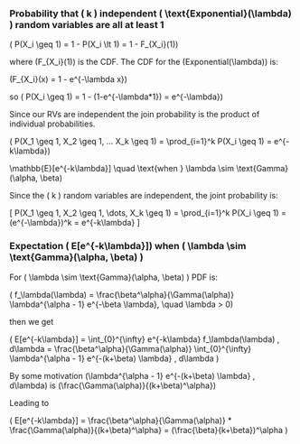 ### Probability that \( k \) independent \( \text{Exponential}(\lambda) \) random variables are all at least 1

\( P(X_i \geq 1) = 1 - P(X_i \lt 1) = 1 - F_{X_i}(1)\)

where \(F_{X_i}(1)\) is the CDF. The CDF for the \(Exponential(\lambda)\) is:

\(F_{X_i}(x) = 1 - e^{-\lambda x}\)

so \( P(X_i \geq 1) = 1 - (1-e^{-\lambda*1}) = e^{-\lambda}\)

Since our RVs are independent the join probability is the product of individual probabilities.

\( P(X_1 \geq 1, X_2 \geq 1, ... X_k \geq 1) = \prod_{i=1}^k P(X_i \geq 1) = e^{-k\lambda}\)

\mathbb{E}[e^{-k\lambda}] \quad \text{when } \lambda \sim \text{Gamma}(\alpha, \beta)


Since the \( k \) random variables are independent, the joint probability is:

\[
P(X_1 \geq 1, X_2 \geq 1, \dots, X_k \geq 1) = \prod_{i=1}^k P(X_i \geq 1) = (e^{-\lambda})^k = e^{-k\lambda}
\]

### Expectation \( E[e^{-k\lambda}]\) when \( \lambda \sim \text{Gamma}(\alpha, \beta) \)

For \( \lambda \sim \text{Gamma}(\alpha, \beta) \) PDF is:

\( f_\lambda(\lambda) = \frac{\beta^\alpha}{\Gamma(\alpha)} \lambda^{\alpha - 1} e^{-\beta \lambda}, \quad \lambda > 0\)

then we get

\( E[e^{-k\lambda}] = \int_{0}^{\infty} e^{-k\lambda} f_\lambda(\lambda) \, d\lambda = \frac{\beta^\alpha}{\Gamma(\alpha)} \int_{0}^{\infty} \lambda^{\alpha - 1} e^{-(k+\beta) \lambda} \, d\lambda
\)

By some motivation \(\lambda^{\alpha - 1} e^{-(k+\beta) \lambda} \, d\lambda\) is \(\frac{\Gamma(\alpha)}{(k+\beta)^\alpha}\)

Leading to 

\( E[e^{-k\lambda}] = \frac{\beta^\alpha}{\Gamma(\alpha)} * \frac{\Gamma(\alpha)}{(k+\beta)^\alpha} = (\frac{\beta}{k+\beta})^\alpha \)